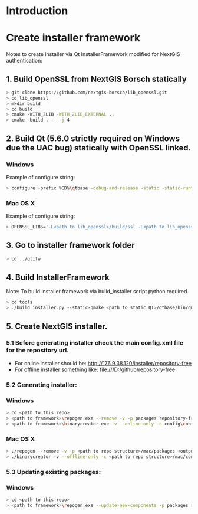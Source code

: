 # Introduction

# Create installer framework

Notes to create installer via Qt InstallerFramework modified for NextGIS
authentication:

## 1. Build OpenSSL from NextGIS Borsch statically

```bash
> git clone https://github.com/nextgis-borsch/lib_openssl.git
> cd lib_openssl
> mkdir build
> cd build
> cmake -WITH_ZLIB -WITH_ZLIB_EXTERNAL ..
> cmake -build . -- -j 4
```

## 2. Build Qt (5.6.0 strictly required on Windows due the UAC bug) statically with OpenSSL linked.

### Windows

Example of configure string:

```bash
> configure -prefix %CD%\qtbase -debug-and-release -static -static-runtime -opensource -platform win32-msvc2013 -target xp -accessibility -no-opengl -no-icu -no-sql-sqlite -no-qml-debug -nomake examples -nomake tests -skip qtactiveqt -skip qtlocation -skip qtmultimedia -skip qtserialport -skip qtsensors -skip qtxmlpatterns -skip qtquickcontrols -skip qtquickcontrols2 -skip qt3d -openssl -openssl-linked -I <path to lib_openssl>\include -L <path to lib_openssl>\lib -L "C:\Program Files\Microsoft SDKs\Windows\v7.1\Lib" -l Gdi32 -l User32
```

### Mac OS X

Example of configure string:

```bash
> OPENSSL_LIBS='-L<path to lib_openssl>/build/ssl -L<path to lib_openssl>/lib_openssl/build/crypto -lsslstatic -lcryptostatic' ./configure -prefix $PWD/qtbase -release -static -opensource -confirm-license -accessibility -no-opengl -no-icu -no-sql-sqlite -no-qml-debug -nomake examples -nomake tests -skip qtactiveqt -skip qtlocation -skip qtmultimedia -skip qtserialport -skip qtsensors -skip qtxmlpatterns -skip qtquickcontrols -skip qtquickcontrols2 -skip qt3d -openssl-linked -I <path to lib_openssl>/lib_openssl/build/include -L<path to lib_openssl>/lib_openssl/build/ssl -L<path to lib_openssl>/lib_openssl/build/crypto
```

## 3. Go to installer framework folder

```bash
> cd ../qtifw
```

## 4. Build InstallerFramework

Note: To build installer framework via build_installer script python required.

```bash
> cd tools
> ./build_installer.py --static-qmake <path to static QT>/qtbase/bin/qmake --make make --targetdir <path to build directory>/ --qt_menu_nib <path to static QT>/qtbase/src/plugins/platforms/cocoa
```

## 5. Create NextGIS installer.

### 5.1 Before generating installer check the main config.xml file for the repository url.

* For online installer should be: http://176.9.38.120/installer/repository-free
* For offline installer something like: file:///D:/github/repository-free

### 5.2 Generating installer:

### Windows

```bash
> cd <path to this repo>
> <path to framework>\repogen.exe --remove -v -p packages repository-free
> <path to framework>\binarycreator.exe -v --online-only -c config\config.xml -p packages nextgis-setup
```

### Mac OS X

```bash
> ./repogen --remove -v -p <path to repo structure>/mac/packages <output path>/repository-mac
> ./binarycreator -v --offline-only -c <path to repo structure>/mac/config/config.xml -p <path to repo structure>/mac/packages <output path>/nextgis-setup
```

### 5.3 Updating existing packages:

### Windows
```bash
> cd <path to this repo>
> <path to framework>\repogen.exe --update-new-components -p packages repository-free
```
